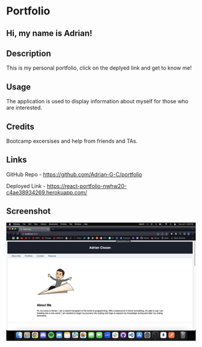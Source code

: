 # Portfolio
## Hi, my name is Adrian!

## Description

This is my personal portfolio, click on the deplyed link and get to know me!

## Usage

The application is used to display information about myself for those who are interested.

## Credits

Bootcamp excersises and help from friends and TAs.

## Links

GitHub Repo - https://github.com/Adrian-G-C/portfolio

Deployed Link - https://react-portfolio-nwhw20-c4ae38934269.herokuapp.com/

## Screenshot 

![Screenshot](./src/assets/screenshot.png)